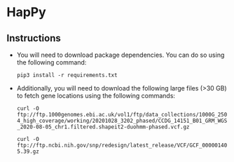 # HapPy

## Instructions
* You will need to download package dependencies. You can do so using the following command:
     
     `pip3 install -r requirements.txt`

* Additionally, you will need to download the following large files (>30 GB) to fetch gene locations using the following commands:

     `curl -O ftp://ftp.1000genomes.ebi.ac.uk/vol1/ftp/data_collections/1000G_2504_high_coverage/working/20201028_3202_phased/CCDG_14151_B01_GRM_WGS_2020-08-05_chr1.filtered.shapeit2-duohmm-phased.vcf.gz`

     `curl -O ftp://ftp.ncbi.nih.gov/snp/redesign/latest_release/VCF/GCF_000001405.39.gz`

